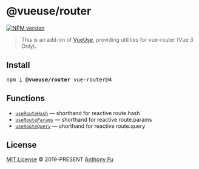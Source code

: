# @vueuse/router

[![NPM version](https://img.shields.io/npm/v/@vueuse/router?color=a1b858)](https://www.npmjs.com/package/@vueuse/router)

> This is an add-on of [VueUse](https://github.com/vueuse/vueuse), providing utilities for vue-router (Vue 3 Only).

## Install

<pre class='language-bash'>
npm i <b>@vueuse/router</b> vue-router@4
</pre>

## Functions

<!--GENERATED LIST, DO NOT MODIFY MANUALLY-->
<!--FUNCTIONS_LIST_STARTS-->
  - [`useRouteHash`](https://vueuse.org/router/useRouteHash/) — shorthand for reactive route.hash
  - [`useRouteParams`](https://vueuse.org/router/useRouteParams/) — shorthand for reactive route.params
  - [`useRouteQuery`](https://vueuse.org/router/useRouteQuery/) — shorthand for reactive route.query


<!--FUNCTIONS_LIST_ENDS-->

## License

[MIT License](https://github.com/vueuse/vueuse/blob/master/LICENSE) © 2019-PRESENT [Anthony Fu](https://github.com/antfu)

